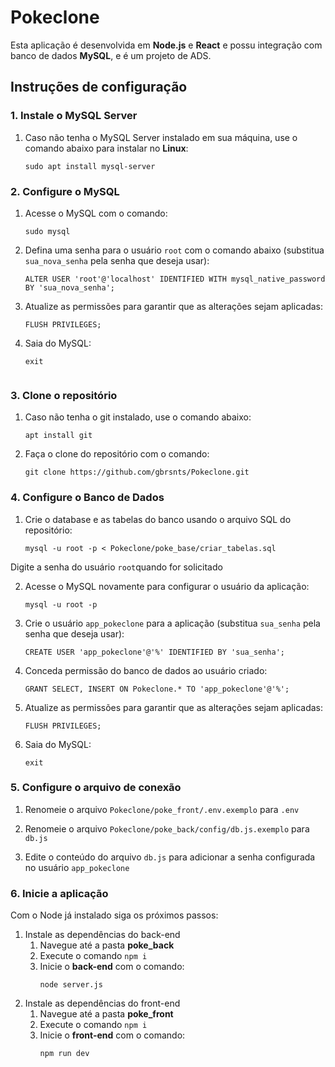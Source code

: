 # Pokeclone

Esta aplicação é desenvolvida em **Node.js** e **React** e possu integração com banco de dados **MySQL**, e é um projeto de ADS.

## **Instruções de configuração**

### **1. Instale o MySQL Server**
1. Caso não tenha o MySQL Server instalado em sua máquina, use o comando abaixo para instalar no **Linux**:
    ```
    sudo apt install mysql-server

### **2. Configure o MySQL**
1. Acesse o MySQL com o comando:
    ```
    sudo mysql

2. Defina uma senha para o usuário `root` com o comando abaixo (substitua `sua_nova_senha` pela senha que deseja usar):
    ```
    ALTER USER 'root'@'localhost' IDENTIFIED WITH mysql_native_password BY 'sua_nova_senha';

3. Atualize as permissões para garantir que as alterações sejam aplicadas:
    ```
    FLUSH PRIVILEGES;

4. Saia do MySQL:
    ```
    exit


### **3. Clone o repositório**
1. Caso não tenha o git instalado, use o comando abaixo:
    ```
    apt install git

2. Faça o clone do repositório com o comando:
    ```
    git clone https://github.com/gbrsnts/Pokeclone.git

### **4. Configure o Banco de Dados**
1. Crie o database e as tabelas do banco usando o arquivo SQL do repositório:
    ```
    mysql -u root -p < Pokeclone/poke_base/criar_tabelas.sql

Digite a senha do usuário `root`quando for solicitado

2. Acesse o MySQL novamente para configurar o usuário da aplicação:
    ```
    mysql -u root -p

3. Crie o usuário `app_pokeclone` para a aplicação (substitua `sua_senha` pela senha que deseja usar):
    ```
    CREATE USER 'app_pokeclone'@'%' IDENTIFIED BY 'sua_senha';

4. Conceda permissão do banco de dados ao usuário criado:
    ```
    GRANT SELECT, INSERT ON Pokeclone.* TO 'app_pokeclone'@'%';
5. Atualize as permissões para garantir que as alterações sejam aplicadas:
    ```
    FLUSH PRIVILEGES;

6. Saia do MySQL:
    ```
    exit

### **5. Configure o arquivo de conexão**
1. Renomeie o arquivo `Pokeclone/poke_front/.env.exemplo` para `.env`

2. Renomeie o arquivo `Pokeclone/poke_back/config/db.js.exemplo` para `db.js`

4. Edite o conteúdo do arquivo `db.js` para adicionar a senha configurada no usuário `app_pokeclone`

### **6. Inicie a aplicação**
Com o Node já instalado siga os próximos passos:

1. Instale as dependências do back-end
    1. Navegue até a pasta **poke_back**
    2. Execute o comando `npm i`
    3. Inicie o **back-end** com o comando:
        ```
        node server.js

2. Instale as dependências do front-end
    1. Navegue até a pasta **poke_front**
    2. Execute o comando `npm i`
    3. Inicie o **front-end** com o comando:
        ```
        npm run dev